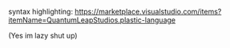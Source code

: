 syntax highlighting: https://marketplace.visualstudio.com/items?itemName=QuantumLeapStudios.plastic-language

(Yes im lazy shut up)
